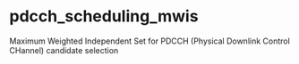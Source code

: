# pdcch_scheduling_mwis
Maximum Weighted Independent Set for PDCCH (Physical Downlink Control CHannel) candidate selection

